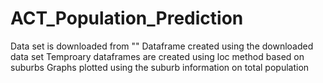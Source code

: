 # ACT_Population_Prediction
Data set is downloaded from ""
Dataframe created using the downloaded data set
Temproary dataframes are created using loc method based on suburbs
Graphs plotted using the suburb information on total population 

